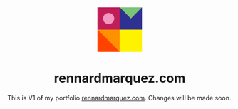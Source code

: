 <div align="center">
  <img alt="Logo" src="https://raw.githubusercontent.com/rennardmarquez/portfolio/master/src/assets/rm-logo.png" width="100" />
</div>
<h1 align="center">
  rennardmarquez.com
</h1>

This is V1 of my portfolio [rennardmarquez.com](https://rennardmarquez.com). Changes will be made soon.
